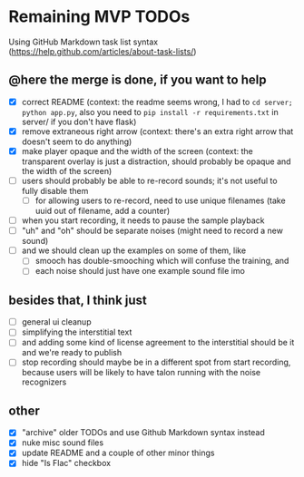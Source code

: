 # Remaining MVP TODOs

Using GitHub Markdown task list syntax (https://help.github.com/articles/about-task-lists/)

## @here the merge is done, if you want to help
- [x] correct README (context: the readme seems wrong, I had to `cd server; python app.py`, also you need to `pip install -r requirements.txt` in server/ if you don't have flask)
- [x] remove extraneous right arrow (context: there's an extra right arrow that doesn't seem to do anything)
- [x] make player opaque and the width of the screen (context: the transparent overlay is just a distraction, should probably be opaque and the width of the screen)
- [ ] users should probably be able to re-record sounds; it's not useful to fully disable them
   - [ ] for allowing users to re-record, need to use unique filenames (take uuid out of filename, add a counter)
- [ ] when you start recording, it needs to pause the sample playback
- [ ] "uh" and "oh" should be separate noises (might need to record a new sound)
- [ ] and we should clean up the examples on some of them, like
   - [ ] smooch has double-smooching which will confuse the training, and
   - [ ] each noise should just have one example sound file imo

## besides that, I think just
- [ ] general ui cleanup
- [ ] simplifying the interstitial text
- [ ] and adding some kind of license agreement to the interstitial
should be it and we're ready to publish
- [ ] stop recording should maybe be in a different spot from start recording, because users will be likely to have talon running with the noise recognizers

## other
- [x] "archive" older TODOs and use Github Markdown syntax instead
- [x] nuke misc sound files
- [x] update README and a couple of other minor things
- [x] hide "Is Flac" checkbox
